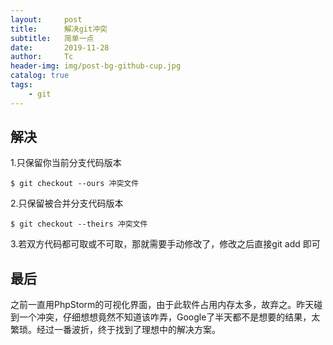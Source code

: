 ```yaml
---
layout:     post
title:      解决git冲突
subtitle:   简单一点
date:       2019-11-28
author:     Tc
header-img: img/post-bg-github-cup.jpg
catalog: true
tags:
    - git
---
```


## 解决

1.只保留你当前分支代码版本

	$ git checkout --ours 冲突文件

2.只保留被合并分支代码版本

	$ git checkout --theirs 冲突文件

3.若双方代码都可取或不可取，那就需要手动修改了，修改之后直接git add 即可

## 最后

之前一直用PhpStorm的可视化界面，由于此软件占用内存太多，故弃之。昨天碰到一个冲突，仔细想想竟然不知道该咋弄，Google了半天都不是想要的结果，太繁琐。经过一番波折，终于找到了理想中的解决方案。